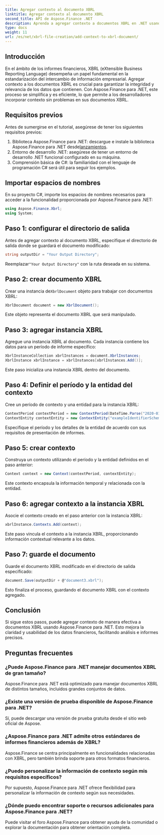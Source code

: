 ```yaml
---
title: Agregar contexto al documento XBRL
linktitle: Agregar contexto al documento XBRL
second_title: API de Aspose.Finance .NET
description: Aprenda a agregar contexto a documentos XBRL en .NET usando Aspose.Finance para optimizar los informes financieros. #Aspose #Finanzas #XBRL
type: docs
weight: 11
url: /es/net/xbrl-file-creation/add-context-to-xbrl-document/
---
```

## Introducción
En el ámbito de los informes financieros, XBRL (eXtensible Business Reporting Language) desempeña un papel fundamental en la estandarización del intercambio de información empresarial. Agregar contexto a los documentos XBRL es crucial para garantizar la integridad y relevancia de los datos que contienen. Con Aspose.Finance para .NET, este proceso se simplifica y es eficiente, lo que permite a los desarrolladores incorporar contexto sin problemas en sus documentos XBRL.
## Requisitos previos
Antes de sumergirse en el tutorial, asegúrese de tener los siguientes requisitos previos:
1. Biblioteca Aspose.Finance para .NET: descargue e instale la biblioteca Aspose.Finance para .NET desde[lanzamientos](https://releases.aspose.com/finance/net/).
2. Entorno de desarrollo .NET: asegúrese de tener un entorno de desarrollo .NET funcional configurado en su máquina.
3. Comprensión básica de C#: la familiaridad con el lenguaje de programación C# será útil para seguir los ejemplos.
## Importar espacios de nombres
En su proyecto C#, importe los espacios de nombres necesarios para acceder a la funcionalidad proporcionada por Aspose.Finance para .NET:
```csharp
using Aspose.Finance.Xbrl;
using System;
```
## Paso 1: configurar el directorio de salida
Antes de agregar contexto al documento XBRL, especifique el directorio de salida donde se guardará el documento modificado:
```csharp
string outputDir = "Your Output Directory";
```
 Reemplazar`"Your Output Directory"` con la ruta deseada en su sistema.
## Paso 2: crear documento XBRL
 Crear una instancia de`XbrlDocument` objeto para trabajar con documentos XBRL:
```csharp
XbrlDocument document = new XbrlDocument();
```
Este objeto representa el documento XBRL que será manipulado.
## Paso 3: agregar instancia XBRL
Agregue una instancia XBRL al documento. Cada instancia contiene los datos para un período de informe específico:
```csharp
XbrlInstanceCollection xbrlInstances = document.XbrlInstances;
XbrlInstance xbrlInstance = xbrlInstances[xbrlInstances.Add()];
```
Este paso inicializa una instancia XBRL dentro del documento.
## Paso 4: Definir el período y la entidad del contexto
Cree un período de contexto y una entidad para la instancia XBRL:
```csharp
ContextPeriod contextPeriod = new ContextPeriod(DateTime.Parse("2020-01-01"), DateTime.Parse("2020-02-10"));
ContextEntity contextEntity = new ContextEntity("exampleIdentifierScheme", "exampleIdentifier");
```
Especifique el período y los detalles de la entidad de acuerdo con sus requisitos de presentación de informes.
## Paso 5: crear contexto
Construya un contexto utilizando el período y la entidad definidos en el paso anterior:
```csharp
Context context = new Context(contextPeriod, contextEntity);
```
Este contexto encapsula la información temporal y relacionada con la entidad.
## Paso 6: agregar contexto a la instancia XBRL
Asocie el contexto creado en el paso anterior con la instancia XBRL:
```csharp
xbrlInstance.Contexts.Add(context);
```
Este paso vincula el contexto a la instancia XBRL, proporcionando información contextual relevante a los datos.
## Paso 7: guarde el documento
Guarde el documento XBRL modificado en el directorio de salida especificado:
```csharp
document.Save(outputDir + @"document3.xbrl");
```
Esto finaliza el proceso, guardando el documento XBRL con el contexto agregado.
## Conclusión
Si sigue estos pasos, puede agregar contexto de manera efectiva a documentos XBRL usando Aspose.Finance para .NET. Esto mejora la claridad y usabilidad de los datos financieros, facilitando análisis e informes precisos.
## Preguntas frecuentes
### ¿Puede Aspose.Finance para .NET manejar documentos XBRL de gran tamaño?
Aspose.Finance para .NET está optimizado para manejar documentos XBRL de distintos tamaños, incluidos grandes conjuntos de datos.
### ¿Existe una versión de prueba disponible de Aspose.Finance para .NET?
Sí, puede descargar una versión de prueba gratuita desde el sitio web oficial de Aspose.
### ¿Aspose.Finance para .NET admite otros estándares de informes financieros además de XBRL?
Aspose.Finance se centra principalmente en funcionalidades relacionadas con XBRL, pero también brinda soporte para otros formatos financieros.
### ¿Puedo personalizar la información de contexto según mis requisitos específicos?
Por supuesto, Aspose.Finance para .NET ofrece flexibilidad para personalizar la información de contexto según sus necesidades.
### ¿Dónde puedo encontrar soporte o recursos adicionales para Aspose.Finance para .NET?
Puede visitar el foro Aspose.Finance para obtener ayuda de la comunidad o explorar la documentación para obtener orientación completa.